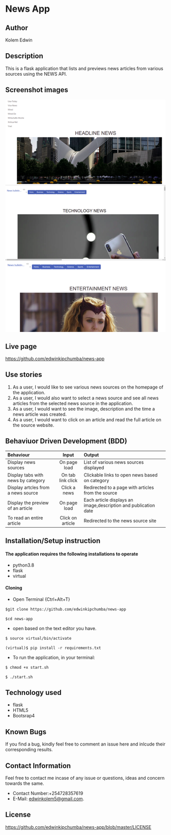 # News App

## Author

 Kolem Edwin

 ## Description
This is a flask application that lists and previews news articles from various sources using the NEWS API.

## Screenshot images
<img src="./app/static/images/home.png">
<img src="./app/static/images/o1.png">
<img src="./app/static/images/02.png">

## Live page
https://github.com/edwinkipchumba/news-app


## Use stories
1. As a user, I would like to see various news sources on the homepage of the application.
2. As a user, I would also want to select a news source and see all news articles from the selected news source in the application.
3. As a user, I would want to see the image, description and the time a news article was created.
4. As a user, I would want to click on an article and read the full article on the source website.

## Behaviuor Driven Development (BDD)
| Behaviour | Input |Output |
| :----------------| :-------------------:| :------------------|
| Display news sources| On page load | List of various news sources displayed |
| Display tabs with news by category | On tab link click | Clickable links to open news based on category |
| Display artcles from a news source | Click a news | Redirected to a page with articles from the source | 
| Display the preview of an article | On page load | Each article displays an image,description and publication date|
| To read an entire article | Click on article | Redirected to the news source site |

## Installation/Setup instruction

#### The application requires the following installations to operate
* python3.8
* flask
* virtual
 
 #### Cloning

* Open Terminal {Ctrl+Alt+T}

```
$git clone https://github.com/edwinkipchumba/news-app
```
```
$cd news-app
```
* open based on the text editor you have.
  
```
$ source virtual/bin/activate
```
```
(virtual)$ pip install -r requirements.txt 
```
* To run the application, in your terminal:

```
$ chmod +x start.sh
```
```
$ ./start.sh
```

## Technology used

* flask
* HTML5
* Bootsrap4

## Known Bugs

If you find a bug, kindly feel free to comment an issue here and inlcude their corresponding results.

## Contact  Information

 Feel free to contact me incase of any issue or questions, ideas and concern towards the same.
 * Contact Number:+254728357619
 * E-Mail: edwinkolem5@gmail.com.

## License
https://github.com/edwinkipchumba/news-app/blob/master/LICENSE